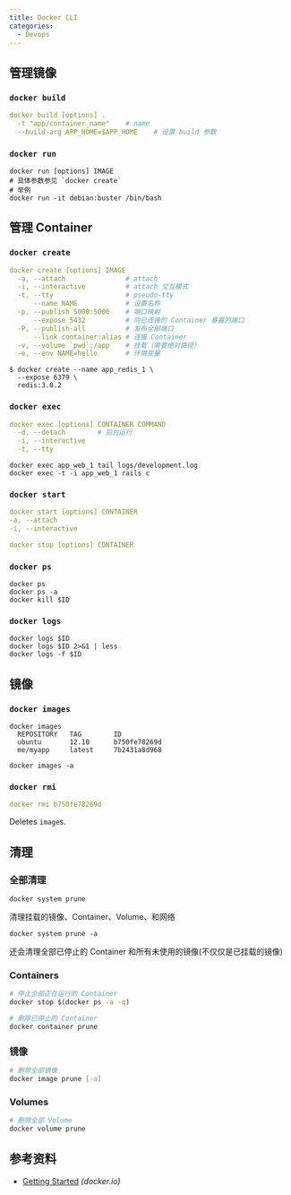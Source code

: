 ```yaml
---
title: Docker CLI
categories:
  - Devops
---
```


## 管理镜像

### `docker build`

```yml
docker build [options] .
  -t "app/container_name"    # name
  --build-arg APP_HOME=$APP_HOME    # 设置 build 参数
```

### `docker run`

```shell
docker run [options] IMAGE
# 具体参数参见 `docker create`
# 举例
docker run -it debian:buster /bin/bash
```

## 管理 Container

### `docker create`

```yml
docker create [options] IMAGE
  -a, --attach               # attach
  -i, --interactive          # attach 交互模式
  -t, --tty                  # pseudo-tty
      --name NAME            # 设置名称
  -p, --publish 5000:5000    # 端口映射
      --expose 5432          # 向已连接的 Container 暴露的端口
  -P, --publish-all          # 发布全部端口
      --link container:alias # 连接 Container
  -v, --volume `pwd`:/app    # 挂载（需要绝对路径）
  -e, --env NAME=hello       # 环境变量
```

```shell
$ docker create --name app_redis_1 \
  --expose 6379 \
  redis:3.0.2
```

### `docker exec`

```yml
docker exec [options] CONTAINER COMMAND
  -d, --detach        # 后台运行
  -i, --interactive
  -t, --tty
```

```shell
docker exec app_web_1 tail logs/development.log
docker exec -t -i app_web_1 rails c
```

### `docker start`

```yml
docker start [options] CONTAINER
-a, --attach
-i, --interactive

docker stop [options] CONTAINER
```

### `docker ps`

```shell
docker ps
docker ps -a
docker kill $ID
```

### `docker logs`

```shell
docker logs $ID
docker logs $ID 2>&1 | less
docker logs -f $ID
```

## 镜像

### `docker images`

```shell
docker images
  REPOSITORY   TAG        ID
  ubuntu       12.10      b750fe78269d
  me/myapp     latest     7b2431a8d968
```

```shell
docker images -a
```

### `docker rmi`

```yml
docker rmi b750fe78269d
```

Deletes `image`s.

## 清理

### 全部清理

```shell
docker system prune
```

清理挂载的镜像、Container、Volume、和网络

```shell
docker system prune -a
```

还会清理全部已停止的 Container 和所有未使用的镜像(不仅仅是已挂载的镜像)

### Containers

```sh
# 停止全部正在运行的 Container
docker stop $(docker ps -a -q)

# 删除已停止的 Container
docker container prune
```

### 镜像

```sh
# 删除全部镜像
docker image prune [-a]
```

### Volumes

```sh
# 删除全部 Volume
docker volume prune
```

## 参考资料

- [Getting Started](http://www.docker.io/gettingstarted/) _(docker.io)_
